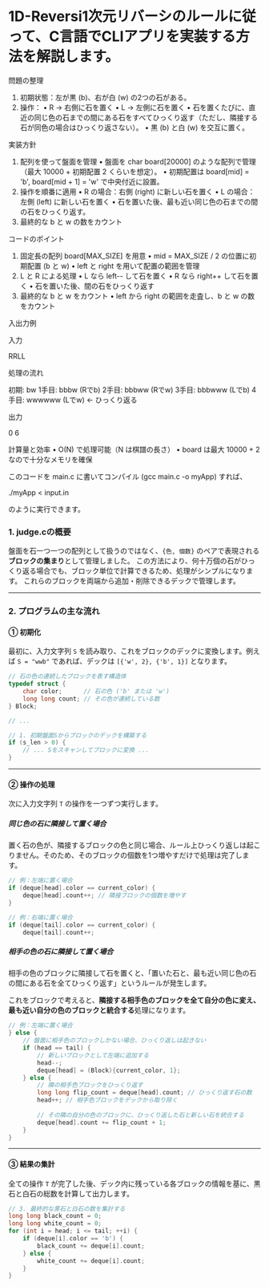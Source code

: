 # 1D-Reversi1次元リバーシのルールに従って、C言語でCLIアプリを実装する方法を解説します。

問題の整理
 1. 初期状態：左が黒 (b)、右が白 (w) の2つの石がある。
 2. 操作：
 • R → 右側に石を置く
 • L → 左側に石を置く
 • 石を置くたびに、直近の同じ色の石までの間にある石をすべてひっくり返す（ただし、隣接する石が同色の場合はひっくり返さない）。
 • 黒 (b) と白 (w) を交互に置く。

実装方針
 1. 配列を使って盤面を管理
 • 盤面を char board[20000] のような配列で管理（最大 10000 + 初期配置 2 くらいを想定）。
 • 初期配置は board[mid] = 'b', board[mid + 1] = 'w' で中央付近に設置。
 2. 操作を順番に適用
 • R の場合：右側 (right) に新しい石を置く
 • L の場合：左側 (left) に新しい石を置く
 • 石を置いた後、最も近い同じ色の石までの間の石をひっくり返す。
 3. 最終的な b と w の数をカウント

コードのポイント
 1. 固定長の配列 board[MAX_SIZE] を用意
 • mid = MAX_SIZE / 2 の位置に初期配置 (b と w)
 • left と right を用いて配置の範囲を管理
 2. L と R による処理
 • L なら left-- して石を置く
 • R なら right++ して石を置く
 • 石を置いた後、間の石をひっくり返す
 3. 最終的な b と w をカウント
 • left から right の範囲を走査し、b と w の数をカウント

入出力例

入力

RRLL

処理の流れ

初期:  bw
1手目:  bbbw   (Rでb)
2手目:  bbbww  (Rでw)
3手目:  bbbwww (Lでb)
4手目:  wwwwww (Lでw) ← ひっくり返る

出力

0 6

計算量と効率
 • O(N) で処理可能（N は棋譜の長さ）
 • board は最大 10000 + 2 なので十分なメモリを確保

このコードを main.c に書いてコンパイル (gcc main.c -o myApp) すれば、

./myApp < input.in

のように実行できます。




### 1. judge.cの概要
盤面を石一つ一つの配列として扱うのではなく、`{色, 個数}` のペアで表現される**ブロックの集まり**として管理しました。
この方法により、何十万個の石がひっくり返る場合でも、ブロック単位で計算できるため、処理がシンプルになります。
これらのブロックを両端から追加・削除できるデックで管理します。

-----

### 2. プログラムの主な流れ

#### ① 初期化

最初に、入力文字列 `S` を読み取り、これをブロックのデックに変換します。例えば `S = "wwb"` であれば、デックは `[{'w', 2}, {'b', 1}]` となります。

```c
// 石の色の連続したブロックを表す構造体
typedef struct {
    char color;      // 石の色 ('b' または 'w')
    long long count; // その色が連続している数
} Block;

// ...

// 1. 初期盤面Sからブロックのデックを構築する
if (s_len > 0) {
    // ... Sをスキャンしてブロックに変換 ...
}
```

-----

#### ② 操作の処理

次に入力文字列 `T` の操作を一つずつ実行します。

##### **同じ色の石に隣接して置く場合**

置く石の色が、隣接するブロックの色と同じ場合、ルール上ひっくり返しは起こりません。そのため、そのブロックの個数を1つ増やすだけで処理は完了します。

```c
// 例：左端に置く場合
if (deque[head].color == current_color) {
    deque[head].count++; // 隣接ブロックの個数を増やす
}

// 例：右端に置く場合
if (deque[tail].color == current_color) {
    deque[tail].count++;
```

##### **相手の色の石に隣接して置く場合**

相手の色のブロックに隣接して石を置くと、「置いた石と、最も近い同じ色の石の間にある石を全てひっくり返す」というルールが発生します。

これをブロックで考えると、**隣接する相手色のブロックを全て自分の色に変え、最も近い自分の色のブロックと統合する**処理になります。

```c
// 例：左端に置く場合
} else {
    // 盤面に相手色のブロックしかない場合、ひっくり返しは起きない
    if (head == tail) {
        // 新しいブロックとして左端に追加する
        head--;
        deque[head] = (Block){current_color, 1};
    } else {
        // 隣の相手色ブロックをひっくり返す
        long long flip_count = deque[head].count; // ひっくり返す石の数
        head++; // 相手色ブロックをデックから取り除く
        
        // その隣の自分の色のブロックに、ひっくり返した石と新しい石を統合する
        deque[head].count += flip_count + 1;
    }
}
```
-----

#### ③ 結果の集計

全ての操作 `T` が完了した後、デック内に残っている各ブロックの情報を基に、黒石と白石の総数を計算して出力します。

```c
// 3. 最終的な黒石と白石の数を集計する
long long black_count = 0;
long long white_count = 0;
for (int i = head; i <= tail; ++i) {
    if (deque[i].color == 'b') {
        black_count += deque[i].count;
    } else {
        white_count += deque[i].count;
    }
}
```
